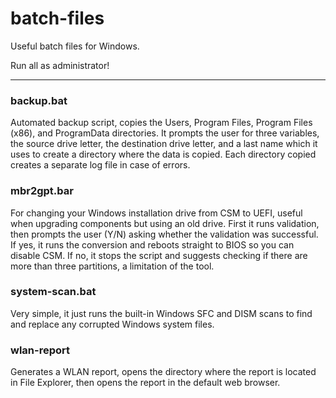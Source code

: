 # batch-files

Useful batch files for Windows.

Run all as administrator!

---

### backup.bat

Automated backup script, copies the Users, Program Files, Program Files (x86), and ProgramData directories. It prompts the user for three variables, the source drive letter, the destination drive letter, and a last name which it uses to create a directory where the data is copied. Each directory copied creates a separate log file in case of errors. 

### mbr2gpt.bar

For changing your Windows installation drive from CSM to UEFI, useful when upgrading components but using an old drive. First it runs validation, then prompts the user (Y/N) asking whether the validation was successful. If yes, it runs the conversion and reboots straight to BIOS so you can disable CSM. If no, it stops the script and suggests checking if there are more than three partitions, a limitation of the tool.

### system-scan.bat

Very simple, it just runs the built-in Windows SFC and DISM scans to find and replace any corrupted Windows system files.

### wlan-report

Generates a WLAN report, opens the directory where the report is located in File Explorer, then opens the report in the default web browser. 
